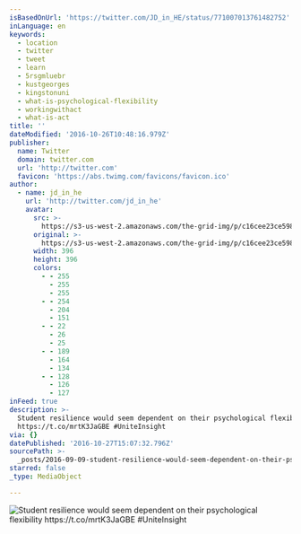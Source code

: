 ```yaml
---
isBasedOnUrl: 'https://twitter.com/JD_in_HE/status/771007013761482752'
inLanguage: en
keywords:
  - location
  - twitter
  - tweet
  - learn
  - 5rsgmluebr
  - kustgeorges
  - kingstonuni
  - what-is-psychological-flexibility
  - workingwithact
  - what-is-act
title: ''
dateModified: '2016-10-26T10:48:16.979Z'
publisher:
  name: Twitter
  domain: twitter.com
  url: 'http://twitter.com'
  favicon: 'https://abs.twimg.com/favicons/favicon.ico'
author:
  - name: jd_in_he
    url: 'http://twitter.com/jd_in_he'
    avatar:
      src: >-
        https://s3-us-west-2.amazonaws.com/the-grid-img/p/c16cee23ce5983921a12820e8a443aded855e2c1.jpg
      original: >-
        https://s3-us-west-2.amazonaws.com/the-grid-img/p/c16cee23ce5983921a12820e8a443aded855e2c1.jpg
      width: 396
      height: 396
      colors:
        - - 255
          - 255
          - 255
        - - 254
          - 204
          - 151
        - - 22
          - 26
          - 25
        - - 189
          - 164
          - 134
        - - 128
          - 126
          - 127
inFeed: true
description: >-
  Student resilience would seem dependent on their psychological flexibility
  https://t.co/mrtK3JaGBE #UniteInsight
via: {}
datePublished: '2016-10-27T15:07:32.796Z'
sourcePath: >-
  _posts/2016-09-09-student-resilience-would-seem-dependent-on-their-psychologic.md
starred: false
_type: MediaObject

---
```

![Student resilience would seem dependent on their psychological flexibility https://t.co/mrtK3JaGBE #UniteInsight](https://pbs.twimg.com/media/CrMqygQWgAAu308.jpg:large)